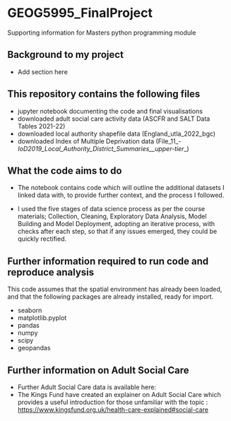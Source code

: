# GEOG5995_FinalProject
Supporting information for Masters python programming module

## Background to my project
* Add section here

## This repository contains the following files
* jupyter notebook documenting the code and final visualisations
* downloaded adult social care activity data (ASCFR and SALT Data Tables 2021-22)
* downloaded local authority shapefile data (England_utla_2022_bgc)
* downloaded Index of Multiple Deprivation data (File_11_-_IoD2019_Local_Authority_District_Summaries__upper-tier__)

## What the code aims to do
* The notebook contains code which will outline the additional datasets I linked data with, to provide further context, and the process I followed.

* I used the five stages of data science process as per the course materials; Collection, Cleaning, Exploratory Data Analysis, Model Building and Model Deployment, adopting an iterative process, with checks after each step, so that if any issues emerged, they could be quickly rectified.
  
## Further information required to run code and reproduce analysis
This code assumes that the spatial environment has already been loaded, and that the following packages are already installed, ready for import.

* seaborn 
* matplotlib.pyplot 
* pandas 
* numpy 
* scipy 
* geopandas 

## Further information on Adult Social Care
* Further Adult Social Care data is available here:
* The Kings Fund have created an explainer on Adult Social Care which provides a useful introduction for those unfamiliar with the topic :  https://www.kingsfund.org.uk/health-care-explained#social-care
